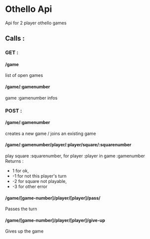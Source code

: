  # Othello Api
 Api for 2 player othello games

 ## Calls :

 ### GET :
 #### /game
 list of open games

 #### /game/:gamenumber
 game :gamenumber infos

 ### POST :
 #### /game/:gamenumber
 creates a new game / joins an existing game

 #### /game/:gamenumber/player/:player/square/:squarenumber
 play square :squarenumber, for player :player in game :gamenumber
 Returns :
  * 1 for ok,
  * -1 for not this player's turn
  * -2 for square not playable,
  * -3 for other error

  #### /game/[game-number]/player/[player]/pass/
  Passes the turn

  #### /game/[game-number]/player/[player]/give-up
  Gives up the game
